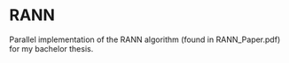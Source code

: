 # RANN
Parallel implementation of the RANN algorithm (found in RANN_Paper.pdf) for my bachelor thesis.  
